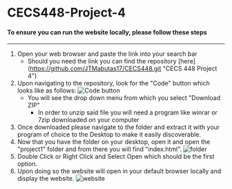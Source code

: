 # CECS448-Project-4
#### To ensure you can run the website locally, please follow these steps
---
1. Open your web browser and paste the link into your search bar
    * Should you need the link you can find the repository [here] (https://github.com/JTMabutas17/CECS448.git "CECS 448 Project 4")
2. Upon navigating to the repository, look for the "Code" button which looks like as follows: ![Code button](https://i.gyazo.com/6824b3f363807ca543fd469da472d0f2.png)
    * You will see the drop down menu from which you select "Download ZIP"
        * In order to unzip said file you will need a program like winrar or 7zip downloaded on your computer
3. Once downloaded please navigate to the folder and extract it with your program of choice to the Desktop to make it easily discoverable.
4. Now that you have the folder on your desktop, open it and open the "project1" folder and from there you will find "index.html".
![folder](https://i.gyazo.com/81c4b01c4ddc23d717cfcd4ef257b786.png)
5. Double Click or Right Click and Select Open which should be the first option.
6. Upon doing so the website will open in your default browser locally and display the website.
![website](https://i.gyazo.com/005a6c5375ff6410f3f48ccb138785b4.png)
